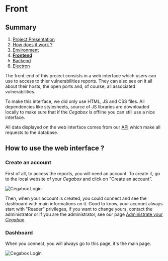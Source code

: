 # Front

## Summary

1. [Project Presentation](project.html)
2. [How does it work ?](working.html)
3. [Environment](env.html)
4. [**Frontend**](front.html)
5. [Backend](back.html)
6. [Electron](electron.html)

The front-end of this project consists in a web interface which users can use to access to thier vulnerabilities reports. They can also see on it all about their hosts, the open ports and, of course, all associated vulnerabilities.

To make this interface, we did only use HTML, JS and CSS files. All dependencies like stylesheets, source of JS libraries are downloaded locally to make sure that if the *Cegabox* is offline you can still use a nice interface.

All data displayed on the web interface comes from our [API](back.html) which make all requests to the database.

## How to use the web interface ?

### Create an account

First of all, to access the reports, you will need an account. To create it, go to the local website of your *Cegabox* and click on "Create an account".

![Cegabox Login](https://cebago.github.io/Cegabox/img/cegabox-login.png)

Then, when your account is created, you could connect and see the dashboard with main informations on it. Good to know, your account always start with "Reader" privileges, if you want to change yours, contact the administrator or if you are the administrator, see our page [Administrate your *Cegabox*](admin.html).

### Dashboard

When you connect, you will always go to this page, it's the main page.

![Cegabox Login](https://cebago.github.io/Cegabox/img/cegabox-dashboard.png)
